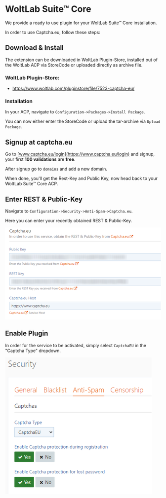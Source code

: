 # WoltLab Suite™ Core

We provide a ready to use plugin for your WoltLab Suite™ Core installation.<br />

In order to use Captcha.eu, follow these steps:

## Download & Install

The extension can be downloaded in WoltLab Plugin-Store, installed out of the WoltLab ACP via StoreCode or uploaded directly as archive file.

### WoltLab Plugin-Store:

 - https://www.woltlab.com/pluginstore/file/7523-captcha-eu/

### Installation

In your ACP, navigate to `Configuration->Packages->Install Package`.

You can now either enter the StoreCode or upload the tar-archive via `Upload Package`.

## Signup at captcha.eu

Go to [www.captcha.eu/login](https://www.captcha.eu/login) and signup, your first **100 validations** are **free**.

After signup go to `domains` and add a new domain.

When done, you&apos;ll get the Rest-Key and Public Key, now head back to your WoltLab Suite™ Core ACP.

## Enter REST & Public-Key

Navigate to `Configuration->Security->Anti-Spam->Captcha.eu`.

Here you can enter your recently obtained REST & Public-Key.

![Captcha.eu Settings](files/woltlab/captchaeu_antispam_settings.png)

## Enable Plugin

In order for the service to be activated, simply select `CaptchaEU` in the "Captcha Type" dropdown.

![Captcha.eu Dropdown Select](files/woltlab/captchaeu_antispam_select.png)
